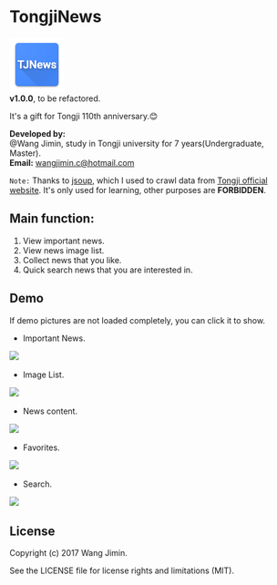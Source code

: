 # TongjiNews
![](app/src/main/res/mipmap-xhdpi/ic_launcher.png)  
**v1.0.0**, to be refactored.  

It's a gift for Tongji 110th anniversary.:blush:  

**Developed by:**  
@Wang Jimin, study in Tongji university for 7 years(Undergraduate, Master).  
**Email:** wangjimin.c@hotmail.com  

```Note:```
Thanks to [jsoup](https://jsoup.org/), which I used to crawl data from [Tongji official website](http://www.tongji.edu.cn/). It's only used for learning, other purposes are **FORBIDDEN**.

## Main function:

  1. View important news.
  2. View news image list.
  3. Collect news that you like.
  4. Quick search news that you are interested in.
  
## Demo
If demo pictures are not loaded completely, you can click it to show.
  * Important News.  
  
  ![](http://oojczhs59.bkt.clouddn.com/tongjinewsimportantnews.gif)  
  
  * Image List.  
  
  ![](http://oojczhs59.bkt.clouddn.com/tongjinewsimagelist.gif)  
  
  * News content.  
  
  ![](http://oojczhs59.bkt.clouddn.com/tongjinewsnewscontent.gif)  
  
  * Favorites.  
  
  ![](http://oojczhs59.bkt.clouddn.com/tongjinewsfavorites.gif)  
  
  * Search.  
  
  ![](http://oojczhs59.bkt.clouddn.com/tongjinewssearch.gif)  

## License
Copyright (c) 2017 Wang Jimin.  

See the LICENSE file for license rights and limitations (MIT).
